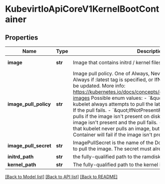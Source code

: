 # KubevirtIoApiCoreV1KernelBootContainer

## Properties
Name | Type | Description | Notes
------------ | ------------- | ------------- | -------------
**image** | **str** | Image that contains initrd / kernel files. | [default to '']
**image_pull_policy** | **str** | Image pull policy. One of Always, Never, IfNotPresent. Defaults to Always if :latest tag is specified, or IfNotPresent otherwise. Cannot be updated. More info: https://kubernetes.io/docs/concepts/containers/images#updating-images  Possible enum values:  - &#x60;\&quot;Always\&quot;&#x60; means that kubelet always attempts to pull the latest image. Container will fail If the pull fails.  - &#x60;\&quot;IfNotPresent\&quot;&#x60; means that kubelet pulls if the image isn&#39;t present on disk. Container will fail if the image isn&#39;t present and the pull fails.  - &#x60;\&quot;Never\&quot;&#x60; means that kubelet never pulls an image, but only uses a local image. Container will fail if the image isn&#39;t present | [optional] 
**image_pull_secret** | **str** | ImagePullSecret is the name of the Docker registry secret required to pull the image. The secret must already exist. | [optional] 
**initrd_path** | **str** | the fully-qualified path to the ramdisk image in the host OS | [optional] 
**kernel_path** | **str** | The fully-qualified path to the kernel image in the host OS | [optional] 

[[Back to Model list]](../README.md#documentation-for-models) [[Back to API list]](../README.md#documentation-for-api-endpoints) [[Back to README]](../README.md)


